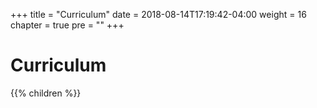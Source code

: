 +++
title = "Curriculum"
date = 2018-08-14T17:19:42-04:00
weight = 16
chapter = true
pre = "<b></b>"
+++

# Curriculum

{{% children  %}}